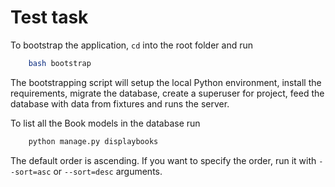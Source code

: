 # Test task

To bootstrap the application, `cd` into the root  folder and run
```bash
    bash bootstrap
```
The bootstrapping script will setup the local Python environment, install the requirements, migrate the database, create a superuser for project, feed the database with data from fixtures and runs the server.

To list all the Book models in the database run
```bash
    python manage.py displaybooks
```
The default order is ascending. If you want to specify the order, run it with `--sort=asc` or `--sort=desc` arguments.

